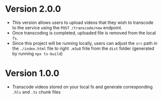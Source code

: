 # Version 2.0.0

- This version allows users to upload videos that they wish to transcode to the service using the `POST /transcode/new` endpoint.
- Once transcoding is completed, uploaded file is removed from the local `fs`.
- Since this project will be running locally, users can adjust the `src` path in the `./index.html` file to right `.m3u8` frile from the `dist` folder (generated by running `npx ts-build`)

# Version 1.0.0

- Transcode videos stored on your local fs and generate corresponding `.hls` and `.ts` chunk files
